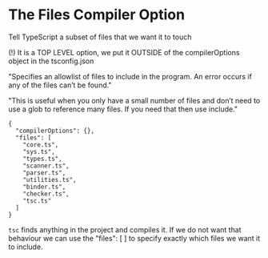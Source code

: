 # The Files Compiler Option

Tell TypeScript a subset of files that we want it to touch

(!) It is a TOP LEVEL option, we put it OUTSIDE of the compilerOptions object in the tsconfig.json

"Specifies an allowlist of files to include in the program. An error occurs if any of the files can’t be found."

"This is useful when you only have a small number of files and don’t need to use a glob to reference many files. If you need that then use include."

```
{
  "compilerOptions": {},
  "files": [
    "core.ts",
    "sys.ts",
    "types.ts",
    "scanner.ts",
    "parser.ts",
    "utilities.ts",
    "binder.ts",
    "checker.ts",
    "tsc.ts"
  ]
}
```

`tsc` finds anything in the project and compiles it.
If we do not want that behaviour we can use the "files": [ ] to specify exactly which files we want it to include.
